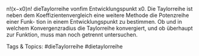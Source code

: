 n!(x−x0)n!
dieTaylorreihe vonfim Entwicklungspunkt x0.
Die Taylorreihe ist neben dem Koeffizientenvergleich eine weitere Methode die Potenzreihe einer Funk-
tion in einem Entwicklungspunkt zu bestimmen. Ob und in welchem Konvergenzradius die Taylorreihe
konvergiert, und ob überhaupt zur Funktion, muss man noch getrennt untersuchen.

   Tags & Topics:
   #dieTaylorreihe
   #dietaylorreihe